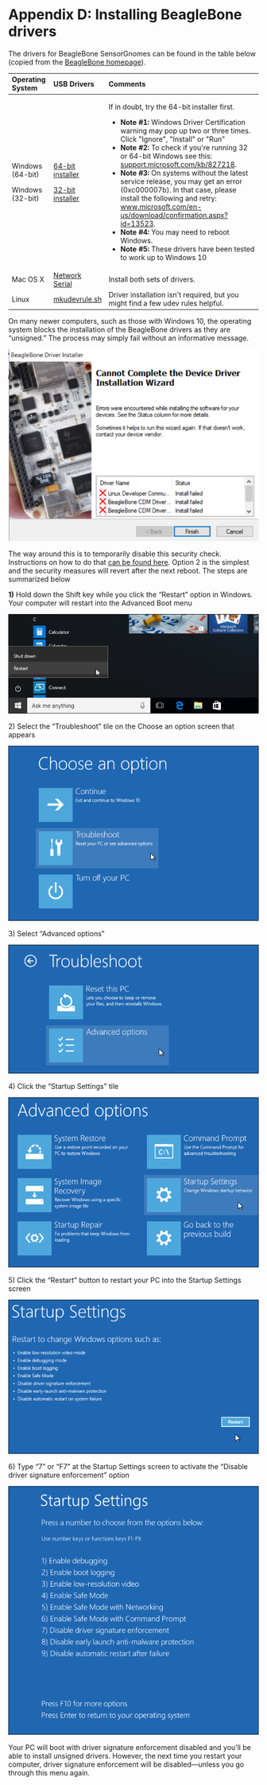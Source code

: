 # Appendix D: Installing BeagleBone drivers

The drivers for BeagleBone SensorGnomes can be found in the table below \(copied from the [BeagleBone homepage](http://beagleboard.org/getting-started)\). 

<table>
  <thead>
    <tr>
      <th style="text-align:left">Operating System</th>
      <th style="text-align:left">USB Drivers</th>
      <th style="text-align:left">Comments</th>
    </tr>
  </thead>
  <tbody>
    <tr>
      <td style="text-align:left">
        <p>Windows (64-bit)</p>
        <p></p>
        <p></p>
        <p></p>
        <p></p>
        <p>Windows (32-bit)</p>
      </td>
      <td style="text-align:left">
        <p><a href="https://beagleboard.org/static/Drivers/Windows/BONE_D64.exe">64-bit installer</a>
        </p>
        <p></p>
        <p></p>
        <p></p>
        <p></p>
        <p></p>
        <p><a href="https://beagleboard.org/static/Drivers/Windows/BONE_DRV.exe">32-bit installer</a>
        </p>
      </td>
      <td style="text-align:left">
        <p>If in doubt, try the 64-bit installer first.</p>
        <ul>
          <li><b>Note #1:</b> Windows Driver Certification warning may pop up two or
            three times. Click &quot;Ignore&quot;, &quot;Install&quot; or &quot;Run&quot;</li>
          <li><b>Note #2:</b> To check if you&apos;re running 32 or 64-bit Windows see
            this: <a href="https://support.microsoft.com/kb/827218">support.microsoft.com/kb/827218</a>.</li>
          <li><b>Note #3:</b> On systems without the latest service release, you may
            get an error (0xc000007b). In that case, please install the following and
            retry: <a href="https://www.microsoft.com/en-us/download/confirmation.aspx?id=13523">www.microsoft.com/en-us/download/confirmation.aspx?id=13523</a>.</li>
          <li><b>Note #4:</b> You may need to reboot Windows.</li>
          <li><b>Note #5:</b> These drivers have been tested to work up to Windows 10</li>
        </ul>
      </td>
    </tr>
    <tr>
      <td style="text-align:left">Mac OS X</td>
      <td style="text-align:left"><a href="https://beagleboard.org/static/Drivers/MacOSX/RNDIS/HoRNDIS.pkg">Network</a>
        <br
        /><a href="https://beagleboard.org/static/Drivers/MacOSX/FTDI/EnergiaFTDIDrivers2.2.18.pkg">Serial</a>
        <br
        />
      </td>
      <td style="text-align:left">Install both sets of drivers.</td>
    </tr>
    <tr>
      <td style="text-align:left">Linux</td>
      <td style="text-align:left"><a href="https://beagleboard.org/static/Drivers/Linux/FTDI/mkudevrule.sh">mkudevrule.sh</a>
      </td>
      <td style="text-align:left">Driver installation isn&apos;t required, but you might find a few udev
        rules helpful.</td>
    </tr>
  </tbody>
</table>

On many newer computers, such as those with Windows 10, the operating system blocks the installation of the BeagleBone drivers as they are “unsigned.” The process may simply fail without an informative message.

![Driver installation may fail because the drivers are unsigned](.gitbook/assets/drivererror.png)

The way around this is to temporarily disable this security check. Instructions on how to do that [can be found here](https://www.howtogeek.com/167723/how-to-disable-driver-signature-verification-on-64-bit-windows-8.1-so-that-you-can-install-unsigned-drivers/). Option 2 is the simplest and the security measures will revert after the next reboot. The steps are summarized below

**1\)** Hold down the Shift key while you click the “Restart” option in Windows. Your computer will restart into the Advanced Boot menu

![](.gitbook/assets/htg1.png)

2\) Select the “Troubleshoot” tile on the Choose an option screen that appears

![](.gitbook/assets/htg2.png)

3\) Select “Advanced options”

![](.gitbook/assets/htg3.png)

4\) Click the “Startup Settings” tile

![](.gitbook/assets/htg4.png)

5\) Click the “Restart” button to restart your PC into the Startup Settings screen

![](.gitbook/assets/htg5.png)

6\) Type “7” or “F7” at the Startup Settings screen to activate the “Disable driver signature enforcement” option

![](.gitbook/assets/htg6.png)

Your PC will boot with driver signature enforcement disabled and you’ll be able to install unsigned drivers. However, the next time you restart your computer, driver signature enforcement will be disabled—unless you go through this menu again. 

